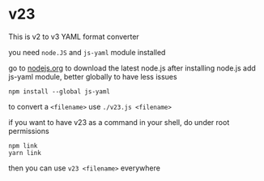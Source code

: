 # v23

This is v2 to v3 YAML format converter

you need ``node.JS`` and ``js-yaml`` module installed

go to [nodejs.org](https://nodejs.org/en) to download the latest node.js
after installing node.js add js-yaml module, better globally to have less issues
```
npm install --global js-yaml

```

to convert a `<filename>` use ``./v23.js <filename>``

if you want to have v23 as a command in your shell, do under root permissions
```
npm link
yarn link

```
then you can use ``v23 <filename>`` everywhere
